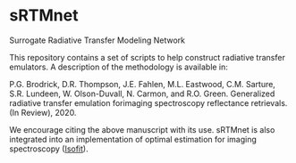 # sRTMnet
Surrogate Radiative Transfer Modeling Network


This repository contains a set of scripts to help construct radiative transfer emulators.  A description of the methodology is available in:

P.G. Brodrick, D.R. Thompson, J.E. Fahlen, M.L. Eastwood, C.M. Sarture, S.R. Lundeen, W. Olson-Duvall, N. Carmon, and R.O. Green. Generalized radiative transfer emulation forimaging spectroscopy reflectance retrievals. (In Review), 2020.

We encourage citing the above manuscript with its use.  sRTMnet is also integrated into an implementation of optimal estimation for imaging spectroscopy ([Isofit](https://github.com/isofit/isofit)). 

